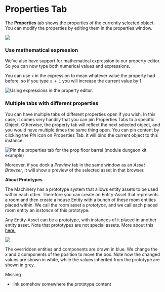 # Properties Tab 

The **Properties** tab shows the properties of the currently selected object. You can modify the properties by editing them in the properties window. 

![](https://paper-attachments.dropbox.com/s_688CFE67758A45D845E788E6DA05448A2BCF730C2B07FEF2D06AB18D2C46F736_1625428761738_image.png)

### Use mathematical expression

We’ve also have support for mathematical expression to our property editor. So you can now type both numerical values and expressions.

You can use `x` in the expression to mean whatever value the property had before, so if you type `x + 1` you will increase the current value by 1.


![Using expressions in the property editor.](https://paper-attachments.dropbox.com/s_AF44CABDD4BF19FA7D54C2D4574B155CAAE2ED895AFB490AC3671972A5F81DC2_1617121646846_expressions.gif)

### Multiple tabs with different properties

You can have multiple tabs of different properties open if you wish. In this case, it comes very handily that you can pin Properties Tabs to a specific Object. 
Otherwise, the property tab will reflect the next selected object, and you would have multiple times the same thing open. 
You can pin content by clicking the *Pin* icon on Properties Tab. It will bind the current object to this instance. 

![Pin the properties tab for the prop floor barrel (module dungeon kit example)](https://paper-attachments.dropbox.com/s_688CFE67758A45D845E788E6DA05448A2BCF730C2B07FEF2D06AB18D2C46F736_1625428863969_image.png)


Moreover, if you dock a *Preview* tab in the same window as an *Asset Browser*, it will show a preview of the selected asset in that browser.

**About Prototypes**

The Machinery has a prototype system that allows entity assets to be used within each other. Therefore you can create an Entity-Asset that represents a room and then create a house Entity with a bunch of these room entities placed within. 
We call the room asset a *prototype*, and we call each placed room entity an *instance* of this prototype. 

Any Entity-Asset can be a prototype, with instances of it placed in another entity asset. Note that prototypes are not special assets. More about this [here.]({{base_url}}/the_machinery_book/editing_workflows/prototypes.html)

![](https://paper-attachments.dropbox.com/s_688CFE67758A45D845E788E6DA05448A2BCF730C2B07FEF2D06AB18D2C46F736_1625428959141_image.png)


The overridden entities and components are drawn in blue. We change the x and z components of the position to move the box. Note how the changed values are shown in white, while the values inherited from the prototype are shown in grey. 

Missing

- link somehow somewhere the prototype content
